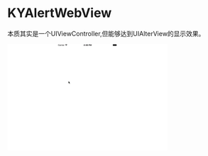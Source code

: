 # KYAlertWebView
本质其实是一个UIViewController,但能够达到UIAlterView的显示效果。                                   

![image](https://github.com/kangyiii/KYAlertWebView/blob/master/%E6%BC%94%E7%A4%BA%E5%8A%A8%E7%94%BB.gif )  
